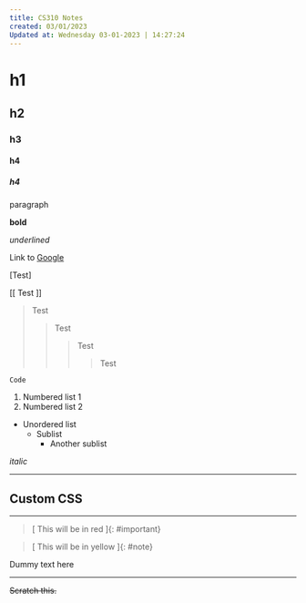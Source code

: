 ```yaml
---
title: CS310 Notes
created: 03/01/2023
Updated at: Wednesday 03-01-2023 | 14:27:24
---
```


# h1
## h2
### h3
#### h4
##### h4


paragraph

**bold**

_underlined_

Link to [Google](http://www.google.com/)
 
[Test]

[[ Test ]]
> Test
>> Test
>>> Test
>>>> Test
```
Code
```

1. Numbered list 1
2. Numbered list 2

- Unordered list
    - Sublist
      - Another sublist


*italic*

---
## Custom CSS
---
>[ This will be in red ]{: #important}

>[ This will be in yellow ]{: #note}

Dummy text here

<style>
    #important {
        color: red; 
    } 
    #note {
        color: #A5906D;
    }
</style>
---

 ~~Scratch this.~~